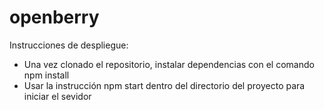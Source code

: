 # openberry #
Instrucciones de despliegue:
  - Una vez clonado el repositorio, instalar dependencias con el comando npm install
  - Usar la instrucción npm start dentro del directorio del proyecto para iniciar el sevidor
